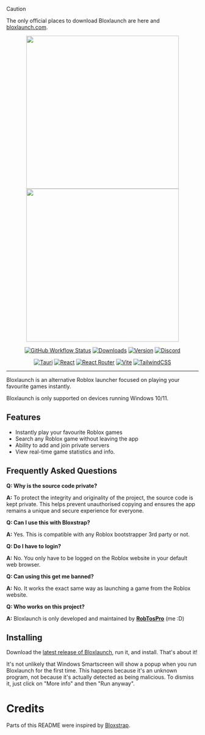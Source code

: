 > [!CAUTION]
> The only official places to download Bloxlaunch are here and [bloxlaunch.com](https://bloxlaunch.com).

<p align="center">
    <img src="https://github.com/bloxlaunch/app/raw/main/Images/Bloxstrap-dark.png#gh-dark-mode-only" width="400">
    <img src="https://github.com/bloxlaunch/app/raw/main/Images/Bloxstrap-light.png#gh-light-mode-only" width="400">
</p>

<div align="center">

[![GitHub Workflow Status][shield-repo-workflow]][repo-actions]
[![Downloads][shield-repo-releases]][repo-releases]
[![Version][shield-repo-latest]][repo-latest]
[![Discord][shield-discord-server]][discord-invite]

[![Tauri](https://img.shields.io/badge/Tauri-ff8f00?logo=tauri&logoColor=fff)](#)
[![React](https://img.shields.io/badge/React-%2320232a.svg?logo=react&logoColor=%2361DAFB)](#)
[![React Router](https://img.shields.io/badge/React_Router-CA4245?logo=react-router&logoColor=white)](#)
[![Vite](https://img.shields.io/badge/Vite-646CFF?logo=vite&logoColor=fff)](#)
[![TailwindCSS](https://img.shields.io/badge/Tailwind%20CSS-%2338B2AC.svg?logo=tailwind-css&logoColor=white)](#)

</div>

----

Bloxlaunch is an alternative Roblox launcher focused on playing your favourite games instantly.

Bloxlaunch is only supported on devices running Windows 10/11.

## Features

- Instantly play your favourite Roblox games
- Search any Roblox game without leaving the app
- Ability to add and join private servers
- View real-time game statistics and info.

## Frequently Asked Questions

**Q: Why is the source code private?**

**A:** To protect the integrity and originality of the project, the source code is kept private. This helps prevent unauthorised copying and ensures the app remains a unique and secure experience for everyone.

**Q: Can I use this with Bloxstrap?**

**A:** Yes. This is compatible with any Roblox bootstrapper 3rd party or not.

**Q: Do I have to login?**

**A:** No. You only have to be logged on the Roblox website in your default web browser.

**Q: Can using this get me banned?**

**A:** No. It works the exact same way as launching a game from the Roblox website.

**Q: Who works on this project?**

**A:** Bloxlaunch is only developed and maintained by **[RobTosPro](https://www.youtube.com/channel/UCD0LTuTjV-WaudcRiyo9Xvw/featured)** (me :D)

## Installing
Download the [latest release of Bloxlaunch](https://github.com/bloxlaunch/app/releases/latest), run it, and install. That's about it!

It's not unlikely that Windows Smartscreen will show a popup when you run Bloxlaunch for the first time. This happens because it's an unknown program, not because it's actually detected as being malicious. To dismiss it, just click on "More info" and then "Run anyway".

# Credits

Parts of this README were inspired by [Bloxstrap](https://github.com/bloxstraplabs/bloxstrap).

[shield-repo-workflow]: https://img.shields.io/github/actions/workflow/status/bloxlaunch/app/ci-release.yml?branch=master&label=builds
[shield-repo-releases]: https://img.shields.io/github/downloads/bloxlaunch/app/latest/total?color=981bfe
[shield-repo-latest]:   https://img.shields.io/github/v/release/bloxlaunch/app?color=7a39fb

[shield-discord-server]: https://img.shields.io/discord/1356493457975410739?logo=discord&logoColor=white&label=discord&color=4d3dff

[repo-actions]:  https://github.com/bloxlaunch/app/actions
[repo-releases]: https://github.com/bloxlaunch/app/releases
[repo-latest]:   https://github.com/bloxlaunch/app/releases/latest

[discord-invite]:  https://discord.gg/UXPXeJWawn
